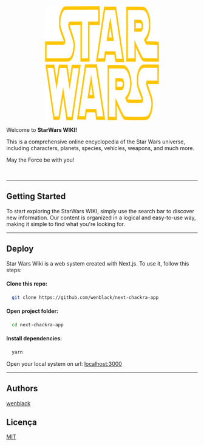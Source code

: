<div style="text-align:center">
<img src="./public/logo.svg" alt="MarineGEO circle logo" style="height: 300px; width:300px;"/>
</div>

Welcome to <strong>StarWars WIKI!</strong>

This is a comprehensive online encyclopedia of the Star Wars universe, including characters, planets, species, vehicles, weapons, and much more.

 May the Force be with you! 

<br>
<hr>

## Getting Started

To start exploring the StarWars WIKI, simply use the search bar to discover new information. Our content is organized in a logical and easy-to-use way, making it simple to find what you're looking for.
<hr>

## Deploy 

Star Wars Wiki is a web system created with Next.js. To use it, follow this steps: 


#### Clone this repo:
```bash
  git clone https://github.com/wenblack/next-chackra-app
```

#### Open project folder:
```bash
  cd next-chackra-app
```


#### Install dependencies:
```bash
  yarn
```


Open your local system  on  url: [localhost:3000](https://www.typescriptlang.org/)

<hr>

## Authors

[wenblack](https://www.github.com/weblack)


## Licença

[MIT](https://choosealicense.com/licenses/mit/)

